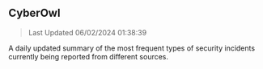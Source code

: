 ## CyberOwl 
> Last Updated 06/02/2024 01:38:39 


A daily updated summary of the most frequent types of security incidents currently being reported from different sources.

